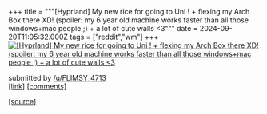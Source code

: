 +++
title = """[Hyprland] My new rice for going to Uni ! + flexing my Arch Box there XD! (spoiler: my 6 year old machine works faster than all those windows+mac people ;) + a lot of cute walls <3"""
date = 2024-09-20T11:05:32.000Z
tags = ["reddit","wm"]
+++
[![[Hyprland] My new rice for going to Uni ! + flexing my Arch Box there XD! (spoiler: my 6 year old machine works faster than all those windows+mac people ;) + a lot of cute walls <3](https://b.thumbs.redditmedia.com/0wFyONvciaMnB68I0g0m1A10gLovDsKUQgEgKLBt7cI.jpg "[Hyprland] My new rice for going to Uni ! + flexing my Arch Box there XD! (spoiler: my 6 year old machine works faster than all those windows+mac people ;) + a lot of cute walls <3")](https://www.reddit.com/r/unixporn/comments/1fl9bqs/hyprland_my_new_rice_for_going_to_uni_flexing_my/)

submitted by [/u/FLIMSY\_4713](https://www.reddit.com/user/FLIMSY_4713)  
[\[link\]](https://www.reddit.com/gallery/1fl9bqs) [\[comments\]](https://www.reddit.com/r/unixporn/comments/1fl9bqs/hyprland_my_new_rice_for_going_to_uni_flexing_my/)

[[source]](https://www.reddit.com/r/unixporn/comments/1fl9bqs/hyprland_my_new_rice_for_going_to_uni_flexing_my/)
